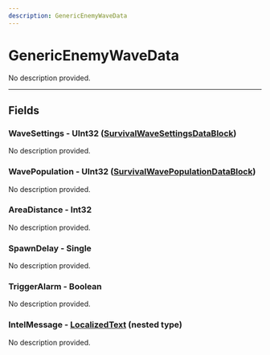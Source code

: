 ```yaml
---
description: GenericEnemyWaveData
---
```


# GenericEnemyWaveData

No description provided.

***

## Fields

### WaveSettings - UInt32 ([SurvivalWaveSettingsDataBlock](../datablocks/main/survivalwavesettings.md))

No description provided.

### WavePopulation - UInt32 ([SurvivalWavePopulationDataBlock](../datablocks/main/survivalwavepopulation.md))

No description provided.

### AreaDistance - Int32

No description provided.

### SpawnDelay - Single

No description provided.

### TriggerAlarm - Boolean

No description provided.

### IntelMessage - [LocalizedText](./localizedtext.md) (nested type)

No description provided.
